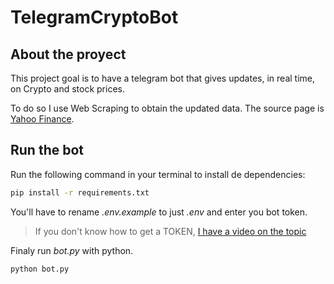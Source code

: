 # TelegramCryptoBot

## About the proyect
This project goal is to have a telegram bot that gives updates, in real time, on Crypto and stock prices.

To do so I use Web Scraping to obtain the updated data. The source page is [Yahoo Finance](https://finance.yahoo.com/).

## Run the bot
Run the following command in your terminal to install de dependencies:
```bash
pip install -r requirements.txt
```
You'll have to rename *.env.example* to just *.env* and enter you bot token. 
> If you don't know how to get a TOKEN, [I have a video on the topic](https://youtu.be/h1QGky22b-k)

Finaly run *bot.py* with python.
```bash
python bot.py
```